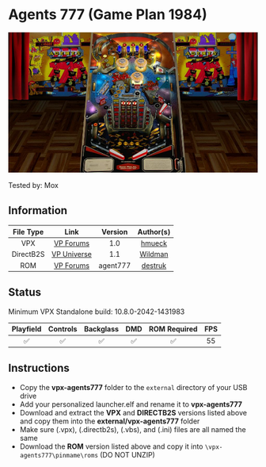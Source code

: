 # Agents 777 (Game Plan 1984)

![Table Preview](https://github.com/lilalien/vpx-images/blob/main/vpx-agents777.jpg)

Tested by: Mox

## Information
| File Type | Link | Version | Author(s) | 
|:---------:|:----:|:-------:|:---------:|
| VPX | [VP Forums](https://www.vpforums.org/index.php?app=downloads&showfile=11576) | 1.0 | [hmueck](https://www.vpforums.org/index.php?showuser=58245) |
| DirectB2S | [VP Universe](https://vpuniverse.com/files/file/3093-agents-777-game-plan-1984/) | 1.1 | [Wildman](https://vpuniverse.com/profile/5-wildman/) |
| ROM | [VP Forums](https://www.vpforums.org/index.php?app=downloads&showfile=84) | agent777 | [destruk](https://www.vpforums.org/index.php?showuser=5) |

## Status 
Minimum VPX Standalone build: 10.8.0-2042-1431983

| Playfield | Controls | Backglass | DMD | ROM Required | FPS |
|:---------:|:--------:|:---------:|:---:|:------------:|:---:|
| :white_check_mark: | :white_check_mark: | :white_check_mark: | :white_check_mark: | :white_check_mark: | 55 |

## Instructions
- Copy the **vpx-agents777** folder to the `external` directory of your USB drive
- Add your personalized launcher.elf and rename it to **vpx-agents777**
- Download and extract the **VPX** and **DIRECTB2S** versions listed above and copy them into the **external/vpx-agents777** folder
- Make sure (.vpx), (.directb2s), (.vbs), and (.ini) files are all named the same
- Download the **ROM** version listed above and copy it into `\vpx-agents777\pinmame\roms` (DO NOT UNZIP)
